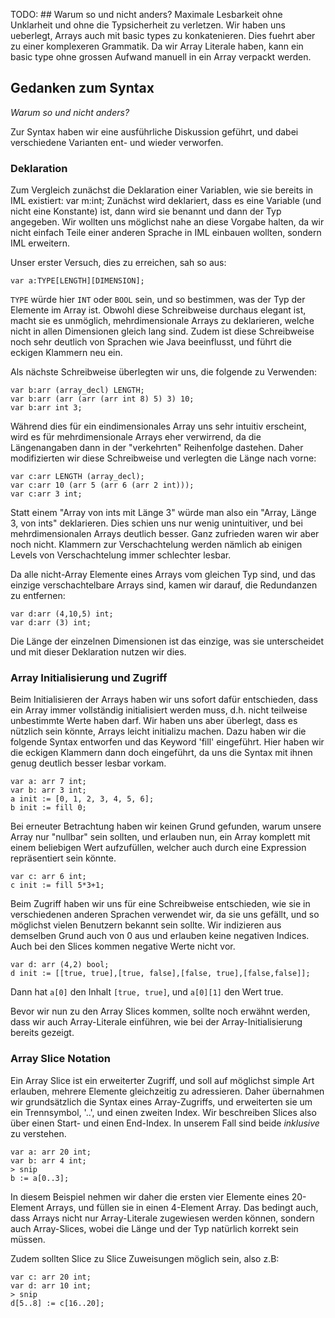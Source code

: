 
TODO: ## Warum so und nicht anders?
Maximale Lesbarkeit ohne Unklarheit und ohne die Typsicherheit zu verletzen.
Wir haben uns ueberlegt, Arrays auch mit basic types zu konkatenieren. Dies fuehrt aber zu einer komplexeren Grammatik. Da wir Array Literale haben, kann ein basic type ohne grossen Aufwand manuell in ein Array verpackt werden.


## Gedanken zum Syntax

*Warum so und nicht anders?*

Zur Syntax haben wir eine ausführliche Diskussion geführt, und dabei verschiedene Varianten ent- und wieder verworfen.

### Deklaration
Zum Vergleich zunächst die Deklaration einer Variablen, wie sie bereits in IML existiert:
var m:int;
Zunächst wird deklariert, dass es eine Variable (und nicht eine Konstante) ist, dann wird sie benannt und dann der Typ angegeben. Wir wollten uns möglichst nahe an diese Vorgabe halten, da wir nicht einfach Teile einer anderen Sprache in IML einbauen wollten, sondern IML erweitern.

Unser erster Versuch, dies zu erreichen, sah so aus:

```
var a:TYPE[LENGTH][DIMENSION];
```

`TYPE` würde hier `INT` oder `BOOL` sein, und so bestimmen, was der Typ der Elemente im Array ist. Obwohl diese Schreibweise durchaus elegant ist, macht sie es unmöglich, mehrdimensionale Arrays zu deklarieren, welche nicht in allen Dimensionen gleich lang sind. Zudem ist diese Schreibweise noch sehr deutlich von Sprachen wie Java beeinflusst, und führt die eckigen Klammern neu ein.

Als nächste Schreibweise überlegten wir uns, die folgende zu Verwenden:

```
var b:arr (array_decl) LENGTH;
var b:arr (arr (arr (arr int 8) 5) 3) 10;
var b:arr int 3;
```

Während dies für ein eindimensionales Array uns sehr intuitiv erscheint, wird es für mehrdimensionale Arrays eher verwirrend, da die Längenangaben dann in der "verkehrten" Reihenfolge dastehen. 
Daher modifizierten wir diese Schreibweise und verlegten die Länge nach vorne:

```
var c:arr LENGTH (array_decl);
var c:arr 10 (arr 5 (arr 6 (arr 2 int)));
var c:arr 3 int;
```

Statt einem "Array von ints mit Länge 3" würde man also ein "Array, Länge 3, von ints" deklarieren. Dies schien uns nur wenig unintuitiver, und bei mehrdimensionalen Arrays deutlich besser. Ganz zufrieden waren wir aber noch nicht. Klammern zur Verschachtelung werden nämlich ab einigen Levels von Verschachtelung immer schlechter lesbar.

Da alle nicht-Array Elemente eines Arrays vom gleichen Typ sind, und das einzige verschachtelbare Arrays sind, kamen wir darauf, die Redundanzen zu entfernen:

```
var d:arr (4,10,5) int;
var d:arr (3) int;
```

Die Länge der einzelnen Dimensionen ist das einzige, was sie unterscheidet und mit dieser Deklaration nutzen wir dies.


### Array Initialisierung und Zugriff

Beim Initialisieren der Arrays haben wir uns sofort dafür entschieden, dass ein Array immer vollständig initialisiert werden muss, d.h. nicht teilweise unbestimmte Werte haben darf. Wir haben uns aber überlegt, dass es nützlich sein könnte, Arrays leicht initializu machen. Dazu haben wir die folgende Syntax entworfen und das Keyword 'fill' eingeführt. Hier haben wir die eckigen Klammern dann doch eingeführt, da uns die Syntax mit ihnen genug deutlich besser lesbar vorkam.

```
var a: arr 7 int;
var b: arr 3 int;
a init := [0, 1, 2, 3, 4, 5, 6];
b init := fill 0;
```

Bei erneuter Betrachtung haben wir keinen Grund gefunden, warum unsere Array nur "nullbar" sein sollten, und erlauben nun, ein Array komplett mit einem beliebigen Wert aufzufüllen, welcher auch durch eine Expression repräsentiert sein könnte.

```
var c: arr 6 int;
c init := fill 5*3+1;
```

Beim Zugriff haben wir uns für eine Schreibweise entschieden, wie sie in verschiedenen anderen Sprachen verwendet wir, da sie uns gefällt, und so möglichst vielen Benutzern bekannt sein sollte. Wir indizieren aus demselben Grund auch von 0 aus und erlauben keine negativen Indices. Auch bei den Slices kommen negative Werte nicht vor.

```
var d: arr (4,2) bool;
d init := [[true, true],[true, false],[false, true],[false,false]];
```

Dann hat `a[0]` den Inhalt `[true, true]`, und `a[0][1]` den Wert true.

Bevor wir nun zu den Array Slices kommen, sollte noch erwähnt werden, dass wir auch Array-Literale einführen, wie bei der Array-Initialisierung bereits gezeigt.

### Array Slice Notation

Ein Array Slice ist ein erweiterter Zugriff, und soll auf möglichst simple Art erlauben, mehrere Elemente gleichzeitig zu adressieren. Daher übernahmen wir grundsätzlich die Syntax eines Array-Zugriffs, und erweiterten sie um ein Trennsymbol, '..', und einen zweiten Index. Wir beschreiben Slices also über einen Start- und einen End-Index. In unserem Fall sind beide *inklusive* zu verstehen.

```
var a: arr 20 int;
var b: arr 4 int;
> snip
b := a[0..3]; 
```
In diesem Beispiel nehmen wir daher die ersten vier Elemente eines 20-Element Arrays, und füllen sie in einen 4-Element Array. Das bedingt auch, dass Arrays nicht nur Array-Literale zugewiesen werden können, sondern auch Array-Slices, wobei die Länge und der Typ natürlich korrekt sein müssen.

Zudem sollten Slice zu Slice Zuweisungen möglich sein, also z.B:

```
var c: arr 20 int;
var d: arr 10 int;
> snip
d[5..8] := c[16..20]; 
```
